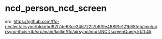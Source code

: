 # ncd_person_ncd_screen
src: https://github.com/ffc-nectec/airsync/blob/bd62f7de63ce246722f7b8f9e48891e121b68fe5/impl/airsync-jhcis-db/src/main/kotlin/ffc/airsync/ncds/NCDscreenQuery.kt#L45